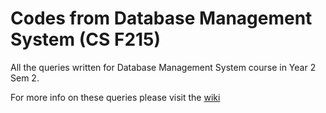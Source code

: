 # Codes from Database Management System (CS F215)

All the queries written for Database Management System course in Year 2 Sem 2.

For more info on these queries please visit the [wiki](https://github.com/joejo-joestar/uni-codes/wiki/Database-Management)
